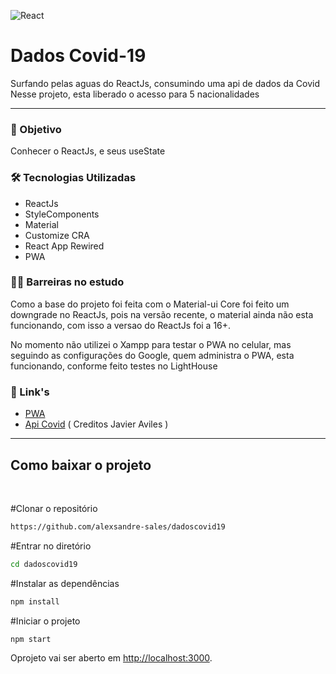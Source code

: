 ![React](https://img.shields.io/badge/React-20232A?style=for-the-badge&logo=react&logoColor=61DAFB)

# Dados Covid-19

Surfando pelas aguas do ReactJs, consumindo uma api de dados da Covid
Nesse projeto, esta liberado o acesso para 5 nacionalidades

---

### 🎯 Objetivo

Conhecer o ReactJs, e seus useState

### 🛠 Tecnologias Utilizadas

- ReactJs
- StyleComponents
- Material
- Customize CRA
- React App Rewired
- PWA

### 🧗‍♂️ Barreiras no estudo

Como a base do projeto foi feita com o Material-ui Core
foi feito um downgrade no ReactJs, pois na versão recente, o material ainda não esta funcionando, com isso a versao do ReactJs foi a 16+.

No momento não utilizei o Xampp para testar o PWA no celular, mas seguindo as configurações do Google, quem administra o PWA, esta funcionando, conforme feito testes no LightHouse

### 🔗 Link's

- [PWA](https://web.dev/)
- [Api Covid](https://github.com/javieraviles/covidAPI) ( Creditos Javier Aviles )

---

## Como baixar o projeto

<br>

#Clonar o repositório

```bash
https://github.com/alexsandre-sales/dadoscovid19
```

#Entrar no diretório

```bash
cd dadoscovid19
```

#Instalar as dependências

```bash
npm install
```

#Iniciar o projeto

```bash
npm start
```

Oprojeto vai ser aberto em [http://localhost:3000](http://localhost:3000).
